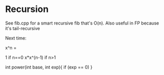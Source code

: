 # Recursion

See fib.cpp for a smart recursive fib that's O(n). Also useful in FP because it's tail-recursive

Next time:

x^n =

1 if n==0
x*x^(n-1) if n>1

int power(int base, int exp){
if (exp == 0)
}
